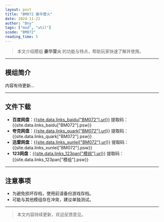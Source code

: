 ```yaml
---
layout: post
title: "BM072 豪华营火"
date: 2024-11-22
author: "Bny"
tags: ["mod", "util"]
scode: "BM072"
reading_time: 5
---
```


> 本文介绍模组 **豪华营火** 的功能与特点，帮助玩家快速了解并使用。

---

## 模组简介

内容有待更新...

---

## 文件下载
- **百度网盘**：[{{site.data.links_baidu["BM072"].url}}]({{site.data.links_baidu["BM072"].url}}) 提取码：{{site.data.links_baidu["BM072"].psw}}
- **夸克网盘**：[{{site.data.links_quark["BM072"].url}}]({{site.data.links_quark["BM072"].url}}) 提取码：{{site.data.links_quark["BM072"].psw}}
- **迅雷网盘**：[{{site.data.links_xunlei["BM072"].url}}]({{site.data.links_xunlei["BM072"].url}}) 提取码：{{site.data.links_xunlei["BM072"].psw}}
- **123网盘**：[{{site.data.links_123pan["模组"].url}}]({{site.data.links_123pan["模组"].url}}) 提取码：{{site.data.links_123pan["模组"].psw}}

---

## 注意事项
- 为避免损坏存档，使用前请备份游戏存档。
- 可能与其他模组存在冲突，建议单独测试。

---

> 本文内容持续更新，欢迎反馈意见。

